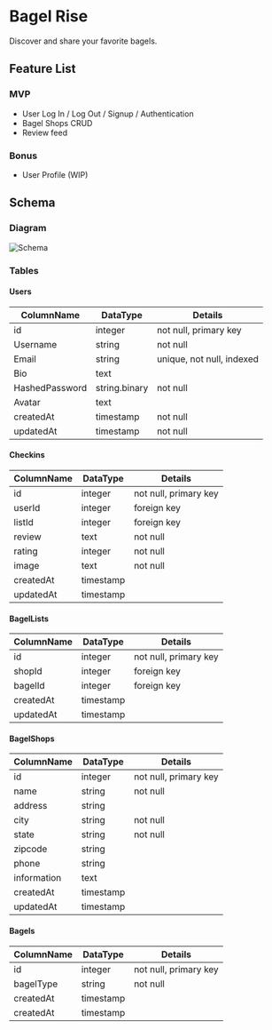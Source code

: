# Bagel Rise

Discover and share your favorite bagels.

## Feature List

### MVP

- User Log In / Log Out / Signup / Authentication
- Bagel Shops CRUD
- Review feed

### Bonus

- User Profile (WIP)

## Schema

### Diagram

![Schema](https://i.ibb.co/sQ3NMP7/bagel-rising-schema-v6.png)

### Tables

#### Users

| ColumnName     | DataType      | Details                   |
| -------------- | ------------- | ------------------------- |
| id             | integer       | not null, primary key     |
| Username       | string        | not null                  |
| Email          | string        | unique, not null, indexed |
| Bio            | text          |                           |
| HashedPassword | string.binary | not null                  |
| Avatar         | text          |                           |
| createdAt      | timestamp     | not null                  |
| updatedAt      | timestamp     | not null                  |

#### Checkins

| ColumnName | DataType  | Details               |
| ---------- | --------- | --------------------- |
| id         | integer   | not null, primary key |
| userId     | integer   | foreign key           |
| listId     | integer   | foreign key           |
| review     | text      | not null              |
| rating     | integer   | not null              |
| image      | text      | not null              |
| createdAt  | timestamp |                       |
| updatedAt  | timestamp |                       |

#### BagelLists

| ColumnName | DataType  | Details               |
| ---------- | --------- | --------------------- |
| id         | integer   | not null, primary key |
| shopId     | integer   | foreign key           |
| bagelId    | integer   | foreign key           |
| createdAt  | timestamp |                       |
| updatedAt  | timestamp |                       |

#### BagelShops 

| ColumnName  | DataType  | Details               |
| ----------- | --------- | --------------------- |
| id          | integer   | not null, primary key |
| name        | string    | not null              |
| address     | string    |                       |
| city        | string    | not null              |
| state       | string    | not null              |
| zipcode     | string    |                       |
| phone       | string    |                       |
| information | text      |                       |
| createdAt   | timestamp |                       |
| updatedAt   | timestamp |                       |

#### Bagels

| ColumnName  | DataType  | Details               |
| ----------- | --------- | --------------------- |
| id          | integer   | not null, primary key |
| bagelType   | string    | not null              |
| createdAt   | timestamp |                       |
| createdAt   | timestamp |                       |
